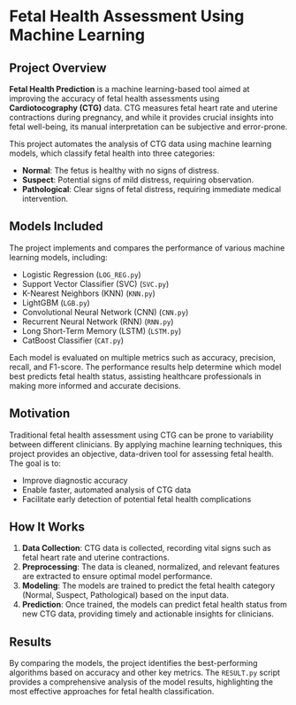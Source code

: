 # Fetal Health Assessment Using Machine Learning

## Project Overview

**Fetal Health Prediction** is a machine learning-based tool aimed at improving the accuracy of fetal health assessments using **Cardiotocography (CTG)** data. CTG measures fetal heart rate and uterine contractions during pregnancy, and while it provides crucial insights into fetal well-being, its manual interpretation can be subjective and error-prone.

This project automates the analysis of CTG data using machine learning models, which classify fetal health into three categories:
- **Normal**: The fetus is healthy with no signs of distress.
- **Suspect**: Potential signs of mild distress, requiring observation.
- **Pathological**: Clear signs of fetal distress, requiring immediate medical intervention.

## Models Included

The project implements and compares the performance of various machine learning models, including:
- Logistic Regression (`LOG_REG.py`)
- Support Vector Classifier (SVC) (`SVC.py`)
- K-Nearest Neighbors (KNN) (`KNN.py`)
- LightGBM (`LGB.py`)
- Convolutional Neural Network (CNN) (`CNN.py`)
- Recurrent Neural Network (RNN) (`RNN.py`)
- Long Short-Term Memory (LSTM) (`LSTM.py`)
- CatBoost Classifier (`CAT.py`)

Each model is evaluated on multiple metrics such as accuracy, precision, recall, and F1-score. The performance results help determine which model best predicts fetal health status, assisting healthcare professionals in making more informed and accurate decisions.

## Motivation

Traditional fetal health assessment using CTG can be prone to variability between different clinicians. By applying machine learning techniques, this project provides an objective, data-driven tool for assessing fetal health. The goal is to:
- Improve diagnostic accuracy
- Enable faster, automated analysis of CTG data
- Facilitate early detection of potential fetal health complications

## How It Works

1. **Data Collection**: CTG data is collected, recording vital signs such as fetal heart rate and uterine contractions.
2. **Preprocessing**: The data is cleaned, normalized, and relevant features are extracted to ensure optimal model performance.
3. **Modeling**: The models are trained to predict the fetal health category (Normal, Suspect, Pathological) based on the input data.
4. **Prediction**: Once trained, the models can predict fetal health status from new CTG data, providing timely and actionable insights for clinicians.

## Results

By comparing the models, the project identifies the best-performing algorithms based on accuracy and other key metrics. The `RESULT.py` script provides a comprehensive analysis of the model results, highlighting the most effective approaches for fetal health classification.


